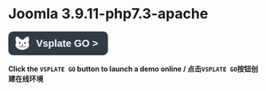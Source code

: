 # Joomla 3.9.11-php7.3-apache

<a href="https://www.vsplate.com/?docker-compose=https://github.com/vsplate/dcenvs/joomla/3.9.11-php7.3-apache"><img alt="VSPLATE GO" src="https://raw.githubusercontent.com/vsplate/images/master/vsgo_btn.png" width="200px"></a>

**Click the `VSPLATE GO` button to launch a demo online / 点击`VSPLATE GO`按钮创建在线环境**